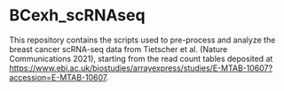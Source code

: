 # BCexh_scRNAseq

This repository contains the scripts used to pre-process and analyze the breast cancer scRNA-seq data from Tietscher et al. (Nature Communications 2021), starting from the read count tables deposited at https://www.ebi.ac.uk/biostudies/arrayexpress/studies/E-MTAB-10607?accession=E-MTAB-10607.
